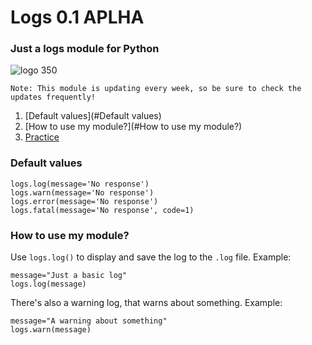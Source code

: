 # Logs 0.1 APLHA
### Just a logs module for Python

![logo 350](https://user-images.githubusercontent.com/90092906/236025011-d42c4ee8-624a-4656-92d5-5f120d49a18e.png)

```Note: This module is updating every week, so be sure to check the updates frequently!```

1. [Default values](#Default values)
2. [How to use my module?](#How to use my module?)
3. [Practice](#Practice)

### Default values
```
logs.log(message='No response')
logs.warn(message='No response')
logs.error(message='No response')
logs.fatal(message='No response', code=1)
```



### How to use my module?

Use ```logs.log()``` to display and save the log to the ```.log``` file.
Example:
```
message="Just a basic log"
logs.log(message)
```

There's also a warning log, that warns about something.
Example:
```
message="A warning about something"
logs.warn(message)
```
